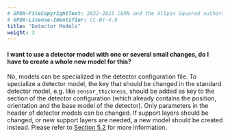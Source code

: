 ```yaml
---
# SPDX-FileCopyrightText: 2022-2025 CERN and the Allpix Squared authors
# SPDX-License-Identifier: CC-BY-4.0
title: "Detector Models"
weight: 3
---
```


#### I want to use a detector model with one or several small changes, do I have to create a whole new model for this?

No, models can be specialized in the detector configuration file. To specialize a detector model, the key that should be
changed in the standard detector model, e.g. like `sensor_thickness`, should be added as key to the section of the detector
configuration (which already contains the position, orientation and the base model of the detector). Only parameters in the
header of detector models can be changed. If support layers should be changed, or new support layers are needed, a new model
should be created instead. Please refer to [Section 5.2](../05_geometry_detectors/02_models.md) for more
information.
